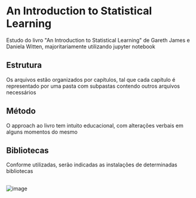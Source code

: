 # An Introduction to Statistical Learning
Estudo do livro "An Introduction to Statistical Learning" de Gareth James e Daniela Witten, majoritariamente utilizando jupyter notebook
## Estrutura
Os arquivos estão organizados por capítulos, tal que cada capítulo é representado por uma pasta com subpastas contendo outros arquivos necessários
## Método
O approach ao livro tem intuito educacional, com alterações verbais em alguns momentos do mesmo
## Bibliotecas
Conforme utilizadas, serão indicadas as instalações de determinadas bibliotecas
## 
![image](https://github.com/thiagocaveglion/introduction_to_statistical_learning/assets/107949964/6d58af92-8cfc-47be-b1f4-fd2f44ef2513)
